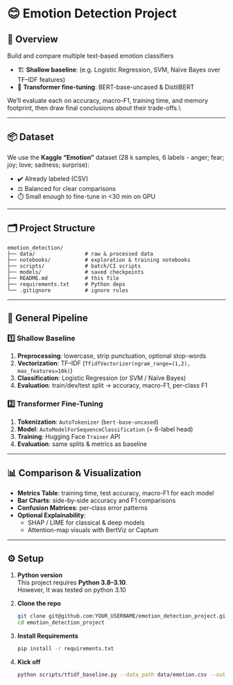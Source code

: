 # 😊 Emotion Detection Project

## 📖 Overview  
Build and compare multiple text-based emotion classifiers
- 🏗️ **Shallow baseline**: (e.g. Logistic Regression, SVM, Naïve Bayes over TF–IDF features)
- 🤖 **Transformer fine-tuning**: BERT-base-uncased & DistilBERT

We’ll evaluate each on accuracy, macro-F1, training time, and memory footprint, then draw final conclusions about their trade-offs.\

---

## 📦 Dataset  
We use the **Kaggle “Emotion”** dataset (28 k samples, 6 labels - anger; fear; joy; love; sadness; surprise):  
- ✔️ Already labeled (CSV)  
- ⚖️ Balanced for clear comparisons  
- ⏱️ Small enough to fine-tune in <30 min on GPU  

---

## 🗂️ Project Structure
```text
emotion_detection/
├── data/                # raw & processed data
├── notebooks/           # exploration & training notebooks
├── scripts/             # batch/CI scripts
├── models/              # saved checkpoints
├── README.md            # this file
├── requirements.txt     # Python deps
└── .gitignore           # ignore rules
```
---

## 🔄 General Pipeline

### 1️⃣ Shallow Baseline  
1. **Preprocessing**: lowercase, strip punctuation, optional stop-words  
2. **Vectorization**: TF–IDF (`TfidfVectorizer(ngram_range=(1,2), max_features=10k)`)  
3. **Classification**: Logistic Regression (or SVM / Naïve Bayes)  
4. **Evaluation**: train/dev/test split → accuracy, macro-F1, per-class F1

### 2️⃣ Transformer Fine-Tuning  
1. **Tokenization**: `AutoTokenizer` (`bert-base-uncased`)  
2. **Model**: `AutoModelForSequenceClassification` (+ 6-label head)  
3. **Training**: Hugging Face `Trainer` API  
4. **Evaluation**: same splits & metrics as baseline

---

## 📊 Comparison & Visualization  
- **Metrics Table**: training time, test accuracy, macro-F1 for each model  
- **Bar Charts**: side-by-side accuracy and F1 comparisons  
- **Confusion Matrices**: per-class error patterns  
- **Optional Explainability**:  
  - SHAP / LIME for classical & deep models  
  - Attention-map visuals with BertViz or Captum  

---

## ⚙️ Setup

1. **Python version**  
   This project requires **Python 3.8–3.10**.<br>
   However, It was tested on python 3.10

2. **Clone the repo**  
   ```bash
   git clone git@github.com:YOUR_USERNAME/emotion_detection_project.git
   cd emotion_detection_project

3. **Install Requirements**  
   ```bash
   pip install -r requirements.txt

4. **Kick off**  
   ```bash
   python scripts/tfidf_baseline.py --data_path data/emotion.csv --output_dir models/tfidf
